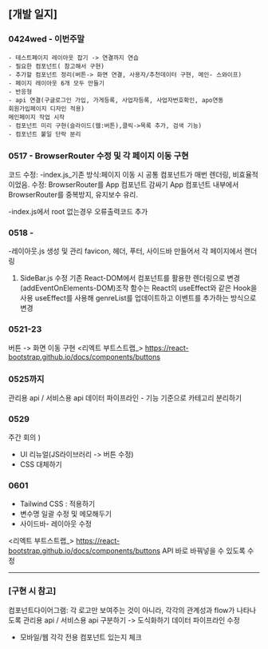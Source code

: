 ## [개발 일지]

### 0424wed - 이번주말
	- 테스트페이지 레이아웃 잡기 -> 연결까지 연습
	- 필요한 컴포넌트( 참고해서 구현)
	- 추가할 컴포넌트 정리(버튼-> 화면 연결, 사용자/추천데이터 구현, 메인- 스와이프)
	- 페이지 레이아웃 6개 모두 만들기
	- 반응형
	- api 연결(구글로그인 가입, 가게등록, 사업자등록, 사업자번호확인, apo연동
	회원가입페이지 디자인 적용)
	메인페이지 작업 시작
	- 컴포넌트 미리 구현(슬라이드(웹:버튼),클릭->목록 추가, 검색 기능)
	- 컴포넌트 붙일 단락 분리

### 0517 - BrowserRouter 수정 및 각 페이지 이동 구현
코드 수정:
-index.js_기존 방식:페이지 이동 시 공통 컴포넌트가 매번 렌더링, 비효율적이었음. 
   수정:  BrowserRouter를 App 컴포넌트 감싸기
      App 컴포넌트 내부에서 BrowserRouter를 중복방지, 유지보수 유리.

-index.js에서 root 없는경우 오류출력코드 추가


### 0518 - 
-레이아웃.js 생성 및 관리
   favicon,  헤더, 푸터, 사이드바 만들어서 각 페이지에서 랜더링
   
1. SideBar.js 수정
기존 React-DOM에서 컴포넌트를 활용한 렌더링으로 변경 
(addEventOnElements-DOM)조작 함수는 React의 useEffect와 같은 Hook을 사용
useEffect를 사용해 genreList를 업데이트하고 이벤트를 추가하는 방식으로 변경

### 0521-23
버튼 -> 화면 이동 구현
<리엑트 부트스트랩_>
https://react-bootstrap.github.io/docs/components/buttons

### 0525까지
관리용 api / 서비스용 api
데이터 파이프라인 - 기능 기준으로 카테고리 분리하기

### 0529
주간 회의 )
 - UI 리뉴얼(JS라이브러리 -> 버튼 수정)
 - CSS 대체하기


### 0601
 - Tailwind CSS : 적용하기
 - 변수명 일괄 수정 및 메모해두기
 - 사이드바- 레이아웃 수정

<리엑트 부트스트랩_>
https://react-bootstrap.github.io/docs/components/buttons
API 바로 바꿔넣을 수 있도록 수정



_  _  _  _  _  _  _  _  _  _  _

### [구현 시 참고]
컴포넌트다이어그램: 각 로고만 보여주는 것이 아니라, 각각의 관계성과 flow가 나타나도록 
관리용 api / 서비스용 api 구분하기 -> 도식화하기
데이터 파이프라인 수정
- 모바일/웹 각각 전용 컴포넌트 있는지 체크